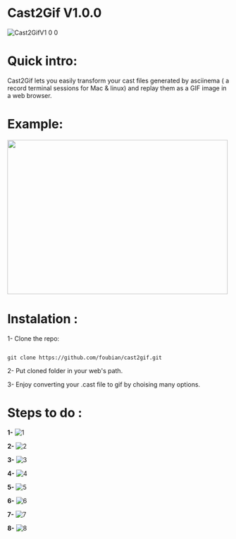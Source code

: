 # Cast2Gif V1.0.0
![Cast2GifV1 0 0](https://user-images.githubusercontent.com/19433107/143011270-f7ef76b6-1ded-4883-89aa-5ac1693fe0cd.png)
# Quick intro:

Cast2Gif lets you easily transform your cast files generated by asciinema ( a record terminal sessions for Mac & linux) and replay them as a GIF image in a web browser.

# Example:
<img src="https://user-images.githubusercontent.com/19433107/143024227-e25e780b-038c-4e0c-ac80-2fea0f67ed61.gif" width="500" height="350">

# Instalation :
1- Clone the repo:
```

git clone https://github.com/foubian/cast2gif.git

```
2- Put cloned folder in your web's path.

3- Enjoy converting your .cast file to gif by choising many options.

# Steps to do :
**1-**
![1](https://user-images.githubusercontent.com/19433107/143050956-6d2cfc80-f13d-4b8d-a1cb-c20f8b45b94d.png)

**2-**
![2](https://user-images.githubusercontent.com/19433107/143050964-cf2ff718-5815-4a9c-82bf-852a70f3160a.png)

**3-**
![3](https://user-images.githubusercontent.com/19433107/143050966-21a27486-92bd-4b29-be6c-8da53e81f966.png)

**4-**
![4](https://user-images.githubusercontent.com/19433107/143050970-270a6e0b-7b74-403f-8218-d0d5c600e5d0.png)

**5-**
![5](https://user-images.githubusercontent.com/19433107/143050974-c4e575b8-da96-4b12-b03d-3f559045eb31.png)

**6-**
![6](https://user-images.githubusercontent.com/19433107/143050975-cebdfbe1-1872-4bb4-b00b-95318c39347e.png)

**7-**
![7](https://user-images.githubusercontent.com/19433107/143050976-b8f6cdd8-d701-47d2-804e-4bbe47f4cbc7.png)

**8-**
![8](https://user-images.githubusercontent.com/19433107/143050979-16df8c2f-55a6-45f5-81a9-99d2138f98f9.png)


